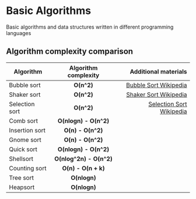 # Basic Algorithms
Basic algorithms and data structures written in different programming languages

## Algorithm complexity comparison

| Algorithm      | Algorithm complexity    | Additional materials       |
| -------------- |:-----------------------:| --------------------------:|
| Bubble sort    | **O(n^2)**              | [Bubble Sort Wikipedia]    |
| Shaker sort    | **O(n^2)**              | [Shaker Sort Wikipedia]    |
| Selection sort | **O(n^2)**		   | [Selection Sort Wikipedia] |
| Comb sort      | **O(nlogn) - O(n^2)**   |			        |
| Insertion sort | **O(n) - O(n^2)**       |			        |
| Gnome sort	 | **O(n) - O(n^2)**	   |			        |
| Quick sort	 | **O(nlogn) - O(n^2)**   |			        |
| Shellsort	 | **O(nlog^2n) - O(n^2)** |			        |
| Counting sort	 | **O(n) - O(n + k)**	   |			        |
| Tree sort	 | **O(nlogn)**		   |			        |
| Heapsort	 | **O(nlogn)**		   |			        |


[Bubble Sort Wikipedia]: https://en.wikipedia.org/wiki/Bubble_sort
[Shaker Sort Wikipedia]: https://en.wikipedia.org/wiki/Cocktail_shaker_sort
[Selection Sort Wikipedia]: https://en.wikipedia.org/wiki/Selection_sort
